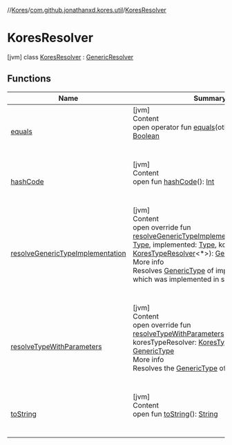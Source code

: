 //[Kores](../../index.md)/[com.github.jonathanxd.kores.util](../index.md)/[KoresResolver](index.md)



# KoresResolver  
 [jvm] class [KoresResolver](index.md) : [GenericResolver](../-generic-resolver/index.md)   


## Functions  
  
|  Name|  Summary| 
|---|---|
| <a name="kotlin/Any/equals/#kotlin.Any?/PointingToDeclaration/"></a>[equals](../-simple-resolver/index.md#%5Bkotlin%2FAny%2Fequals%2F%23kotlin.Any%3F%2FPointingToDeclaration%2F%5D%2FFunctions%2F-1211764316)| <a name="kotlin/Any/equals/#kotlin.Any?/PointingToDeclaration/"></a>[jvm]  <br>Content  <br>open operator fun [equals](../-simple-resolver/index.md#%5Bkotlin%2FAny%2Fequals%2F%23kotlin.Any%3F%2FPointingToDeclaration%2F%5D%2FFunctions%2F-1211764316)(other: [Any](https://kotlinlang.org/api/latest/jvm/stdlib/kotlin/-any/index.html)?): [Boolean](https://kotlinlang.org/api/latest/jvm/stdlib/kotlin/-boolean/index.html)  <br><br><br>
| <a name="kotlin/Any/hashCode/#/PointingToDeclaration/"></a>[hashCode](../-simple-resolver/index.md#%5Bkotlin%2FAny%2FhashCode%2F%23%2FPointingToDeclaration%2F%5D%2FFunctions%2F-1211764316)| <a name="kotlin/Any/hashCode/#/PointingToDeclaration/"></a>[jvm]  <br>Content  <br>open fun [hashCode](../-simple-resolver/index.md#%5Bkotlin%2FAny%2FhashCode%2F%23%2FPointingToDeclaration%2F%5D%2FFunctions%2F-1211764316)(): [Int](https://kotlinlang.org/api/latest/jvm/stdlib/kotlin/-int/index.html)  <br><br><br>
| <a name="com.github.jonathanxd.kores.util/KoresResolver/resolveGenericTypeImplementation/#java.lang.reflect.Type#java.lang.reflect.Type#com.github.jonathanxd.kores.type.KoresTypeResolver[*]/PointingToDeclaration/"></a>[resolveGenericTypeImplementation](resolve-generic-type-implementation.md)| <a name="com.github.jonathanxd.kores.util/KoresResolver/resolveGenericTypeImplementation/#java.lang.reflect.Type#java.lang.reflect.Type#com.github.jonathanxd.kores.type.KoresTypeResolver[*]/PointingToDeclaration/"></a>[jvm]  <br>Content  <br>open override fun [resolveGenericTypeImplementation](resolve-generic-type-implementation.md)(superType: [Type](https://docs.oracle.com/javase/8/docs/api/java/lang/reflect/Type.html), implemented: [Type](https://docs.oracle.com/javase/8/docs/api/java/lang/reflect/Type.html), koresTypeResolver: [KoresTypeResolver](../../com.github.jonathanxd.kores.type/-kores-type-resolver/index.md)<*>): [GenericType](../../com.github.jonathanxd.kores.type/-generic-type/index.md)  <br>More info  <br>Resolves [GenericType](../../com.github.jonathanxd.kores.type/-generic-type/index.md) of implemented type, which was implemented in superType.  <br><br><br>
| <a name="com.github.jonathanxd.kores.util/KoresResolver/resolveTypeWithParameters/#java.lang.reflect.Type#com.github.jonathanxd.kores.type.KoresTypeResolver[*]/PointingToDeclaration/"></a>[resolveTypeWithParameters](resolve-type-with-parameters.md)| <a name="com.github.jonathanxd.kores.util/KoresResolver/resolveTypeWithParameters/#java.lang.reflect.Type#com.github.jonathanxd.kores.type.KoresTypeResolver[*]/PointingToDeclaration/"></a>[jvm]  <br>Content  <br>open override fun [resolveTypeWithParameters](resolve-type-with-parameters.md)(type: [Type](https://docs.oracle.com/javase/8/docs/api/java/lang/reflect/Type.html), koresTypeResolver: [KoresTypeResolver](../../com.github.jonathanxd.kores.type/-kores-type-resolver/index.md)<*>): [GenericType](../../com.github.jonathanxd.kores.type/-generic-type/index.md)  <br>More info  <br>Resolves the [GenericType](../../com.github.jonathanxd.kores.type/-generic-type/index.md) of type.  <br><br><br>
| <a name="kotlin/Any/toString/#/PointingToDeclaration/"></a>[toString](../-simple-resolver/index.md#%5Bkotlin%2FAny%2FtoString%2F%23%2FPointingToDeclaration%2F%5D%2FFunctions%2F-1211764316)| <a name="kotlin/Any/toString/#/PointingToDeclaration/"></a>[jvm]  <br>Content  <br>open fun [toString](../-simple-resolver/index.md#%5Bkotlin%2FAny%2FtoString%2F%23%2FPointingToDeclaration%2F%5D%2FFunctions%2F-1211764316)(): [String](https://kotlinlang.org/api/latest/jvm/stdlib/kotlin/-string/index.html)  <br><br><br>

